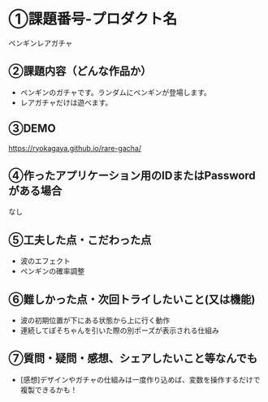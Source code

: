 # ①課題番号-プロダクト名

ペンギンレアガチャ

## ②課題内容（どんな作品か）

- ペンギンのガチャです。ランダムにペンギンが登場します。
- レアガチャだけは遊べます。

## ③DEMO

https://ryokagaya.github.io/rare-gacha/

## ④作ったアプリケーション用のIDまたはPasswordがある場合

なし

## ⑤工夫した点・こだわった点

- 波のエフェクト
- ペンギンの確率調整

## ⑥難しかった点・次回トライしたいこと(又は機能)

- 波の初期位置が下にある状態から上に行く動作
- 連続してぽそちゃんを引いた際の別ポーズが表示される仕組み

## ⑦質問・疑問・感想、シェアしたいこと等なんでも

- [感想]デザインやガチャの仕組みは一度作り込めば、変数を操作するだけで複製できるかも！
